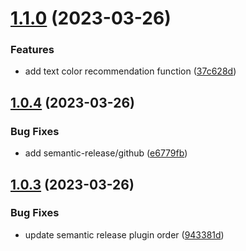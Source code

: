 # [1.1.0](https://github.com/gfellerph/sass-apca/compare/v1.0.4...v1.1.0) (2023-03-26)


### Features

* add text color recommendation function ([37c628d](https://github.com/gfellerph/sass-apca/commit/37c628de1eb9e68a9e9721c1fc9bb2c273acae36))

## [1.0.4](https://github.com/gfellerph/sass-apca/compare/v1.0.3...v1.0.4) (2023-03-26)


### Bug Fixes

* add semantic-release/github ([e6779fb](https://github.com/gfellerph/sass-apca/commit/e6779fb9d6d1f1e3b7089832a239755fc6d4e878))

## [1.0.3](https://github.com/gfellerph/sass-apca/compare/v1.0.2...v1.0.3) (2023-03-26)


### Bug Fixes

* update semantic release plugin order ([943381d](https://github.com/gfellerph/sass-apca/commit/943381de02247f52e4219a3bf3a1d4e1b6f80f60))
